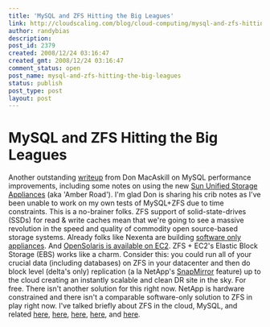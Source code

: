 ```yaml
---
title: 'MySQL and ZFS Hitting the Big Leagues'
link: http://cloudscaling.com/blog/cloud-computing/mysql-and-zfs-hitting-the-big-leagues/
author: randybias
description: 
post_id: 2379
created: 2008/12/24 03:16:47
created_gmt: 2008/12/24 03:16:47
comment_status: open
post_name: mysql-and-zfs-hitting-the-big-leagues
status: publish
post_type: post
layout: post
---
```


# MySQL and ZFS Hitting the Big Leagues

Another outstanding [writeup](http://blogs.smugmug.com/don/2008/12/23/great-things-afoot-in-the-mysql-community/) from Don MacAskill on MySQL performance improvements, including some notes on using the new [Sun Unified Storage Appliances](http://www.sun.com/storage/disk_systems/unified_storage/index.jsp) (aka 'Amber Road'). I'm glad Don is sharing his crib notes as I've been unable to work on my own tests of MySQL+ZFS due to time constraints. This is a no-brainer folks. ZFS support of solid-state-drives (SSDs) for read & write caches mean that we're going to see a massive revolution in the speed and quality of commodity open source-based storage systems. Already folks like Nexenta are building [software only appliances](http://www.nexenta.com/corp/index.php?option=com_content&task=blogsection&id=4&Itemid=128). And [OpenSolaris is available on EC2](http://www.sun.com/third-party/global/amazon/). ZFS + EC2's Elastic Block Storage (EBS) works like a charm. Consider this: you could run all of your crucial data (including databases) on ZFS in your datacenter and then do block level (delta's only) replication (a la NetApp's [SnapMirror](http://www.netapp.com/us/products/protection-software/snapmirror.html) feature) up to the cloud creating an instantly scalable and clean DR site in the sky. For free. There isn't another solution for this right now. NetApp is hardware constrained and there isn't a comparable software-only solution to ZFS in play right now. I've talked briefly about ZFS in the cloud, MySQL, and related [here](http://neotactics.com/blog/technology/massive-mysql-zfs-scale-up-capability/), [here](http://neotactics.com/blog/technology/zfs-to-go-gpl/), [here](http://neotactics.com/blog/technology/more-zfs-on-ec2/), [here](http://neotactics.com/blog/technology/zfs-in-the-cloud/), and [here](http://neotactics.com/blog/technology/storage-storage-storage).